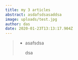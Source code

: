 ```yaml
---
title: my 3 articles
abstract: asdafsdsasaddsa
image: uploads/test.jpg
author: das
date: 2020-01-23T13:13:17.904Z
---
```

> * asafsdsa
>
>   dsa
